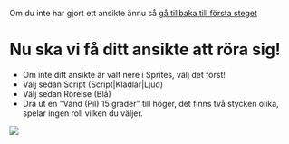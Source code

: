 Om du inte har gjort ett ansikte ännu så [gå tillbaka till första steget](animerad_hälsning.md)

Nu ska vi få ditt ansikte att röra sig!
=======================================

 * Om inte ditt ansikte är valt nere i Sprites, välj det först!
 * Välj sedan Script (Script|Klädlar|Ljud)
 * Välj sedan Rörelse (Blå)
 * Dra ut en "Vänd (Pil) 15 grader" till höger, det finns två stycken olika, spelar ingen roll vilken du väljer.
  
 
![](https://raw.githubusercontent.com/dntoll/scratch_coderdojo/master/bilder/v%C3%A4nd_ansikte.png)
